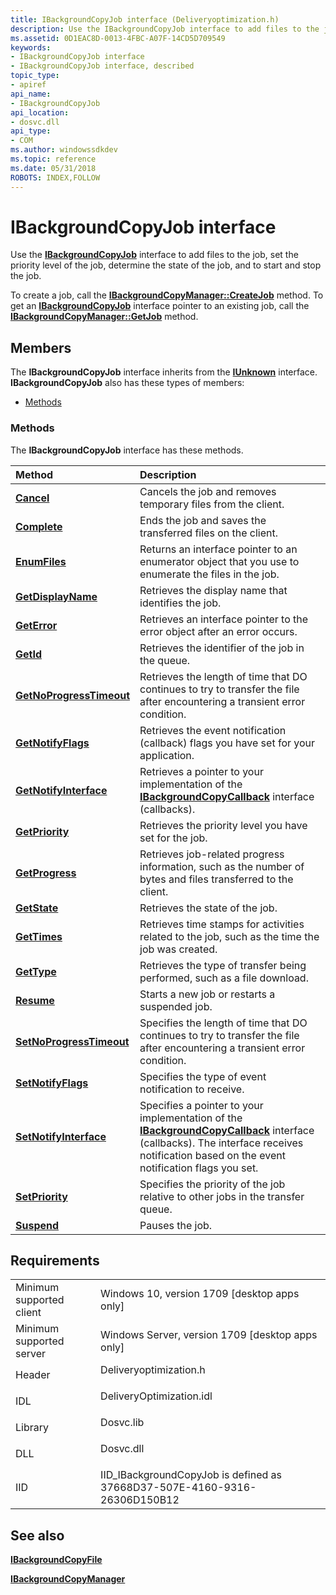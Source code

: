 ```yaml
---
title: IBackgroundCopyJob interface (Deliveryoptimization.h)
description: Use the IBackgroundCopyJob interface to add files to the job, set the priority level of the job, determine the state of the job, and to start and stop the job.
ms.assetid: 0D1EAC8D-0013-4FBC-A07F-14CD5D709549
keywords:
- IBackgroundCopyJob interface
- IBackgroundCopyJob interface, described
topic_type:
- apiref
api_name:
- IBackgroundCopyJob
api_location:
- dosvc.dll
api_type:
- COM
ms.author: windowssdkdev
ms.topic: reference
ms.date: 05/31/2018
ROBOTS: INDEX,FOLLOW
---
```


# IBackgroundCopyJob interface

Use the [**IBackgroundCopyJob**](https://www.bing.com/search?q=**IBackgroundCopyJob**) interface to add files to the job, set the priority level of the job, determine the state of the job, and to start and stop the job.

To create a job, call the [**IBackgroundCopyManager::CreateJob**](ibackgroundcopymanager-createjob.md) method. To get an [**IBackgroundCopyJob**](https://www.bing.com/search?q=**IBackgroundCopyJob**) interface pointer to an existing job, call the [**IBackgroundCopyManager::GetJob**](ibackgroundcopymanager-getjob.md) method.

## Members

The **IBackgroundCopyJob** interface inherits from the [**IUnknown**](https://docs.microsoft.com/windows/desktop/api/unknwn/nn-unknwn-iunknown) interface. **IBackgroundCopyJob** also has these types of members:

-   [Methods](#methods)

### Methods

The **IBackgroundCopyJob** interface has these methods.



| Method                                                                  | Description                                                                                                                                                                                                                       |
|:------------------------------------------------------------------------|:----------------------------------------------------------------------------------------------------------------------------------------------------------------------------------------------------------------------------------|
| [**Cancel**](ibackgroundcopyjob-cancel.md)                             | Cancels the job and removes temporary files from the client.<br/>                                                                                                                                                           |
| [**Complete**](ibackgroundcopyjob-complete.md)                         | Ends the job and saves the transferred files on the client.<br/>                                                                                                                                                            |
| [**EnumFiles**](ibackgroundcopyjob-enumfiles.md)                       | Returns an interface pointer to an enumerator object that you use to enumerate the files in the job.<br/>                                                                                                                   |
| [**GetDisplayName**](ibackgroundcopyjob-getdisplayname.md)             | Retrieves the display name that identifies the job.<br/>                                                                                                                                                                    |
| [**GetError**](ibackgroundcopyjob-geterror.md)                         | Retrieves an interface pointer to the error object after an error occurs.<br/>                                                                                                                                              |
| [**GetId**](ibackgroundcopyjob-getid.md)                               | Retrieves the identifier of the job in the queue.<br/>                                                                                                                                                                      |
| [**GetNoProgressTimeout**](ibackgroundcopyjob-getnoprogresstimeout.md) | Retrieves the length of time that DO continues to try to transfer the file after encountering a transient error condition.<br/>                                                                                             |
| [**GetNotifyFlags**](ibackgroundcopyjob-getnotifyflags.md)             | Retrieves the event notification (callback) flags you have set for your application.<br/>                                                                                                                                   |
| [**GetNotifyInterface**](ibackgroundcopyjob-getnotifyinterface.md)     | Retrieves a pointer to your implementation of the [**IBackgroundCopyCallback**](ibackgroundcopycallback.md) interface (callbacks).<br/>                                                                                    |
| [**GetPriority**](ibackgroundcopyjob-getpriority.md)                   | Retrieves the priority level you have set for the job.<br/>                                                                                                                                                                 |
| [**GetProgress**](ibackgroundcopyjob-getprogress.md)                   | Retrieves job-related progress information, such as the number of bytes and files transferred to the client.<br/>                                                                                                           |
| [**GetState**](ibackgroundcopyjob-getstate.md)                         | Retrieves the state of the job.<br/>                                                                                                                                                                                        |
| [**GetTimes**](ibackgroundcopyjob-gettimes.md)                         | Retrieves time stamps for activities related to the job, such as the time the job was created.<br/>                                                                                                                         |
| [**GetType**](ibackgroundcopyjob-gettype.md)                           | Retrieves the type of transfer being performed, such as a file download.<br/>                                                                                                                                               |
| [**Resume**](ibackgroundcopyjob-resume.md)                             | Starts a new job or restarts a suspended job.<br/>                                                                                                                                                                          |
| [**SetNoProgressTimeout**](ibackgroundcopyjob-setnoprogresstimeout.md) | Specifies the length of time that DO continues to try to transfer the file after encountering a transient error condition.<br/>                                                                                             |
| [**SetNotifyFlags**](ibackgroundcopyjob-setnotifyflags.md)             | Specifies the type of event notification to receive.<br/>                                                                                                                                                                   |
| [**SetNotifyInterface**](ibackgroundcopyjob-setnotifyinterface.md)     | Specifies a pointer to your implementation of the [**IBackgroundCopyCallback**](ibackgroundcopycallback.md) interface (callbacks). The interface receives notification based on the event notification flags you set.<br/> |
| [**SetPriority**](ibackgroundcopyjob-setpriority.md)                   | Specifies the priority of the job relative to other jobs in the transfer queue.<br/>                                                                                                                                        |
| [**Suspend**](ibackgroundcopyjob-suspend.md)                           | Pauses the job.<br/>                                                                                                                                                                                                        |



 

## Requirements



|                                     |                                                                                                     |
|-------------------------------------|-----------------------------------------------------------------------------------------------------|
| Minimum supported client<br/> | Windows 10, version 1709 \[desktop apps only\]<br/>                                           |
| Minimum supported server<br/> | Windows Server, version 1709 \[desktop apps only\]<br/>                                       |
| Header<br/>                   | <dl> <dt>Deliveryoptimization.h</dt> </dl>   |
| IDL<br/>                      | <dl> <dt>DeliveryOptimization.idl</dt> </dl> |
| Library<br/>                  | <dl> <dt>Dosvc.lib</dt> </dl>                |
| DLL<br/>                      | <dl> <dt>Dosvc.dll</dt> </dl>                |
| IID<br/>                      | IID_IBackgroundCopyJob is defined as 37668D37-507E-4160-9316-26306D150B12<br/>               |



## See also

<dl> <dt>

[**IBackgroundCopyFile**](ibackgroundcopyfile.md)
</dt> <dt>

[**IBackgroundCopyManager**](ibackgroundcopymanager.md)
</dt> </dl>

 

 





